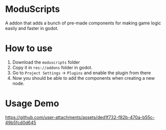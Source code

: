# ModuScripts
A addon that adds a bunch of pre-made components for making game logic easily and faster in godot.

# How to use
1. Download the `moduscripts` folder
2. Copy it in `res://addons` folder in godot.
3. Go to `Project Settings` -> `Plugins` and enable the plugin from there
4. Now you should be able to add the components when creating a new node.

# Usage Demo
https://github.com/user-attachments/assets/ded1f732-f82b-470a-b55c-49b5fcd0d645

